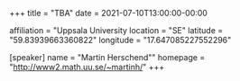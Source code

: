 +++
title = "TBA"
date = 2021-07-10T13:00:00-00:00

affiliation = "Uppsala University
location = "SE"
latitude = "59.83939663360822"
longitude = "17.647085227552296"

[speaker]
  name = "Martin Herschend""
  homepage = "http://www2.math.uu.se/~martinh/"
+++
